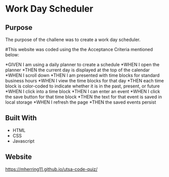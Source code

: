 # Work Day Scheduler

## Purpose
The purpose of the challene was to create a work day scheduler.

#This website was coded using the the Acceptance Criteria mentioned below:

*GIVEN I am using a daily planner to create a schedule
*WHEN I open the planner
*THEN the current day is displayed at the top of the calendar
*WHEN I scroll down
*THEN I am presented with time blocks for standard business hours
*WHEN I view the time blocks for that day
*THEN each time block is color-coded to indicate whether it is in the past, present, or future
*WHEN I click into a time block
*THEN I can enter an event
*WHEN I click the save button for that time block
*THEN the text for that event is saved in local storage
*WHEN I refresh the page
*THEN the saved events persist

## Built With
* HTML
* CSS
* Javascript
## Website
https://mherring11.github.io/utsa-code-quiz/

